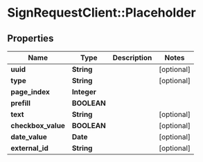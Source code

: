 # SignRequestClient::Placeholder

## Properties
Name | Type | Description | Notes
------------ | ------------- | ------------- | -------------
**uuid** | **String** |  | [optional] 
**type** | **String** |  | [optional] 
**page_index** | **Integer** |  | 
**prefill** | **BOOLEAN** |  | 
**text** | **String** |  | [optional] 
**checkbox_value** | **BOOLEAN** |  | [optional] 
**date_value** | **Date** |  | [optional] 
**external_id** | **String** |  | [optional] 


